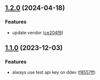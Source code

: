## [1.2.0](https://github.com/baumrock/RockMollie/compare/v1.1.0...v1.2.0) (2024-04-18)


### Features

* update vendor ([ce204f9](https://github.com/baumrock/RockMollie/commit/ce204f9088f8d0cd7cca34d83c932bd9a1614f76))

## [1.1.0](https://github.com/baumrock/RockMollie/compare/f8557fff6cd40453db9ea1452ca5c2cfa52f2e25...v1.1.0) (2023-12-03)


### Features

* always use test api key on ddev ([f8557ff](https://github.com/baumrock/RockMollie/commit/f8557fff6cd40453db9ea1452ca5c2cfa52f2e25))

